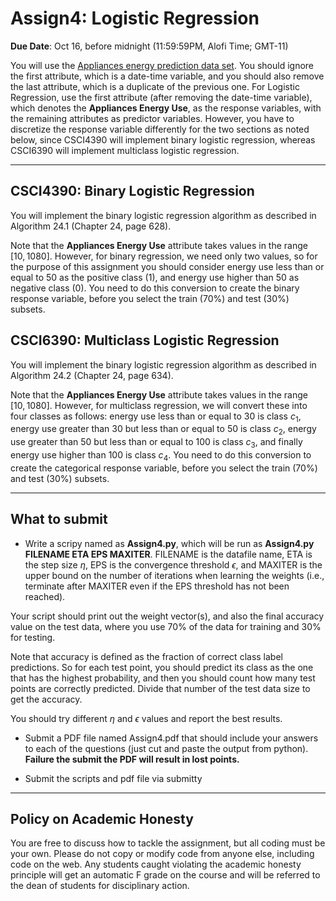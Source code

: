 <!--
.. title: CSCI4390-6390 Assign4
.. slug: dm_assign4
.. date: 2020-10-09 20:23:01 UTC-04:00
.. tags: 
.. category: 
.. link: 
.. description: 
.. has_math: True
.. type: text
-->

# Assign4: Logistic Regression

**Due Date**: Oct 16, before midnight (11:59:59PM, Alofi Time; GMT-11)


You will use the 
[Appliances energy prediction data set](https://archive.ics.uci.edu/ml/datasets/Appliances+energy+prediction#).
You should ignore the first attribute, which is a date-time variable,
and you should also remove the last attribute, which is a duplicate of
the previous one. 
For Logistic Regression, use the first attribute (after removing the
date-time variable), which denotes the
**Appliances Energy Use**, as the response variables, with the remaining
attributes as predictor variables. However, you have to discretize the
response variable differently for the two sections as noted below, since
CSCI4390 will implement binary logistic regression, whereas CSCI6390
will implement multiclass logistic regression.


---

## CSCI4390: Binary Logistic Regression

You will implement the binary logistic regression algorithm as described in
Algorithm 24.1 (Chapter 24, page 628). 

Note that the **Appliances Energy Use** attribute takes values in the
range $[10,1080]$. However, for binary regression, we need only two
values, so for the purpose of this assignment you should consider energy
use less than or equal to 50 as the positive class (1), and energy use
higher than 50 as negative class (0). You need to do this conversion to
create the binary response variable, before you select the train (70%)
and test (30%) subsets.


## CSCI6390: Multiclass Logistic Regression

You will implement the binary logistic regression algorithm as described in
Algorithm 24.2 (Chapter 24, page 634). 

Note that the **Appliances Energy Use** attribute takes values in the
range $[10,1080]$. However, for multiclass regression, we will convert
these into four classes as follows: energy use less than or equal to 30
is class $c_1$, energy use greater than 30 but less than or equal to 50
is class $c_2$, energy use greater than 50 but less than or equal to 100
is class $c_3$, and finally energy use higher than 100 is class $c_4$.
You need to do this conversion to create the categorical response
variable, before you select the train (70%) and test (30%) subsets.

---

## What to submit

* Write a scripy named as **Assign4.py**, which will be run as 
 **Assign4.py FILENAME ETA EPS MAXITER**. FILENAME is the datafile name,  ETA is the
 step size $\eta$, EPS is the convergence threshold $\epsilon$, and
 MAXITER is the upper bound on the number of iterations when learning
 the weights (i.e., terminate after MAXITER even if the EPS threshold
 has not been reached).
 
Your script should print out the weight vector(s), and also the final
accuracy value on the test data, where you use 70% of the data for
training and 30% for testing.

Note that accuracy is defined as the fraction of correct class label
predictions. So for each test point, you should predict its class as the
one that has the highest probability, and then you should count how many
test points are correctly predicted. Divide that number of the test data
size to get the accuracy.

You should try different $\eta$ and $\epsilon$ values and report the best
results.

* Submit a PDF file named Assign4.pdf that should include your answers
 to each of the questions (just cut and paste the output from python).
 **Failure the submit the PDF will result in lost points.** 

* Submit the scripts and pdf file via submitty

---

## Policy on Academic Honesty

You are free to discuss how to tackle the assignment, but all coding
must be your own. Please do not copy or modify code from anyone else,
including code on the web. Any students caught violating the academic
honesty principle will get an automatic F grade on the course and will
be referred to the dean of students for disciplinary action.

